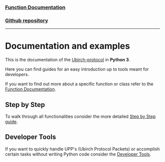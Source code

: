 ### [Function Documentation](https://developer.ubirch.com/function_documentation/ubirch-protocol-python/)

### [Github repository](https://github.com/ubirch/ubirch-protocol-python/tree/ecdsa-betterReadMe)

---

# Documentation and examples
This is the documentation of the [Ubirch-protocol](https://github.com/ubirch/ubirch-protocol) in **Python 3**. 

Here you can find guides for an easy introduction up to tools meant for developers.

If you want to find out more about a specific function or class refer to the [Function Documentation](https://developer.ubirch.com/function_documentation/ubirch-protocol-python/).


## Step by Step
To walk through all functionalities consider the more detailed [Step by Step guide](StepByStep.md).


## Developer Tools
If you want to quickly handle UPP's (Ubirch Protocol Packets) or accomplish certain tasks without writing Python code consider the [Developer Tools](DevTools.md).